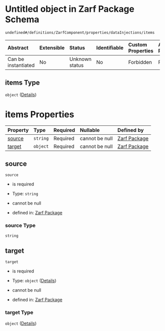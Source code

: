 # Untitled object in Zarf Package Schema

```txt
undefined#/definitions/ZarfComponent/properties/dataInjections/items
```



| Abstract            | Extensible | Status         | Identifiable | Custom Properties | Additional Properties | Access Restrictions | Defined In                                                                   |
| :------------------ | :--------- | :------------- | :----------- | :---------------- | :-------------------- | :------------------ | :--------------------------------------------------------------------------- |
| Can be instantiated | No         | Unknown status | No           | Forbidden         | Forbidden             | none                | [zarf.schema.json\*](../../../build/zarf.schema.json "open original schema") |

## items Type

`object` ([Details](zarf-definitions-zarfdatainjection.md))

# items Properties

| Property          | Type     | Required | Nullable       | Defined by                                                                                                                           |
| :---------------- | :------- | :------- | :------------- | :----------------------------------------------------------------------------------------------------------------------------------- |
| [source](#source) | `string` | Required | cannot be null | [Zarf Package](zarf-definitions-zarfdatainjection-properties-source.md "undefined#/definitions/ZarfDataInjection/properties/source") |
| [target](#target) | `object` | Required | cannot be null | [Zarf Package](zarf-definitions-zarfcontainertarget.md "undefined#/definitions/ZarfDataInjection/properties/target")                 |

## source



`source`

*   is required

*   Type: `string`

*   cannot be null

*   defined in: [Zarf Package](zarf-definitions-zarfdatainjection-properties-source.md "undefined#/definitions/ZarfDataInjection/properties/source")

### source Type

`string`

## target



`target`

*   is required

*   Type: `object` ([Details](zarf-definitions-zarfcontainertarget.md))

*   cannot be null

*   defined in: [Zarf Package](zarf-definitions-zarfcontainertarget.md "undefined#/definitions/ZarfDataInjection/properties/target")

### target Type

`object` ([Details](zarf-definitions-zarfcontainertarget.md))
